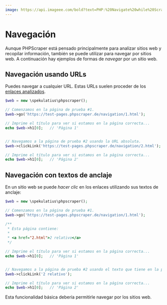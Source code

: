 ```yaml
---
image: https://api.imageee.com/bold?text=PHP:%20Navigate%20while%20Scraping&bg_image=https://images.unsplash.com/photo-1542762933-ab3502717ce7
---
```


# Navegación

Aunque PHPScraper está pensado principalmente para analizar sitios web y recopilar información, también se puede utilizar para navegar por sitios web. A continuación hay ejemplos de formas de *navegar* por un sitio web.


## Navegación usando URLs

Puedes navegar a cualquier URL. Estas URLs suelen proceder de los [enlaces analizados](/es/examples/scrape-links).

```PHP
$web = new \spekulatius\phpscraper();

// Comenzamos en la página de prueba #1.
$web->go('https://test-pages.phpscraper.de/navigation/1.html');

// Imprime el título para ver si estamos en la página correcta...
echo $web->h1[0];   // 'Página 1'


// Navegamos a la página de prueba #2 usando la URL absoluta.
$web->clickLink('https://test-pages.phpscraper.de/navigation/2.html');

// Imprime el título para ver si estamos en la página correcta...
echo $web->h1[0];   // 'Página 2'
```


## Navegación con textos de anclaje

En un sitio web se puede *hacer clic* en los enlaces utilizando sus textos de anclaje:

```PHP
$web = new \spekulatius\phpscraper();

// Comenzamos en la página de prueba #1.
$web->go('https://test-pages.phpscraper.de/navigation/1.html');

/**
 * Esta página contiene:
 *
 * <a href="2.html">2 relativo</a>
 */

// Imprime el título para ver si estamos en la página correcta...
echo $web->h1[0];   // 'Página 1'


// Navegamos a la página de prueba #2 usando el texto que tiene en la página.
$web->clickLink('2 relativo');

// Imprime el título para ver si estamos en la página correcta...
echo $web->h1[0];   // 'Página 2'
```

Esta funcionalidad básica debería permitirle navegar por los sitios web.
